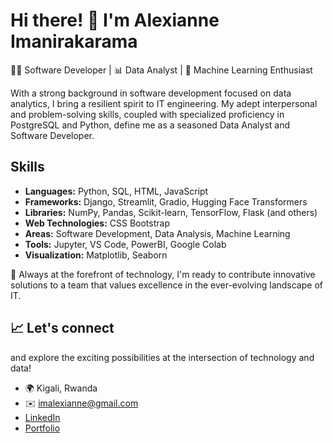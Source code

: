 # Hi there! 👋 I'm Alexianne Imanirakarama

👩‍💻 Software Developer | 📊 Data Analyst | 🤖 Machine Learning Enthusiast

With a strong background in software development focused on data analytics, I bring a resilient spirit to IT engineering. My adept interpersonal and problem-solving skills, coupled with specialized proficiency in PostgreSQL and Python, define me as a seasoned Data Analyst and Software Developer.

## Skills
- **Languages:** Python, SQL, HTML, JavaScript
- **Frameworks:** Django, Streamlit, Gradio, Hugging Face Transformers
- **Libraries:** NumPy, Pandas, Scikit-learn, TensorFlow, Flask (and others)
- **Web Technologies:** CSS Bootstrap
- **Areas:** Software Development, Data Analysis, Machine Learning
- **Tools:** Jupyter, VS Code, PowerBI, Google Colab
- **Visualization:** Matplotlib, Seaborn

🚀 Always at the forefront of technology, I'm ready to contribute innovative solutions to a team that values excellence in the ever-evolving landscape of IT.
## 📈 Let's connect 
and explore the exciting possibilities at the intersection of technology and data!

- 🌍  Kigali, Rwanda
- ✉️  imalexianne@gmail.com
- [LinkedIn](https://www.linkedin.com/in/alexianne)
- [Portfolio](https://imalexianne.github.io/Portfolio/)





